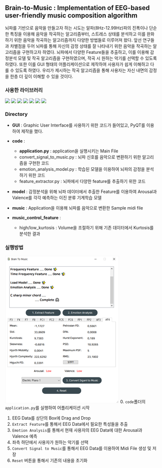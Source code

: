 ## Brain-to-Music : Implementation of EEG-based user-friendly music composition algorithm

뇌파를 기반으로 음악을 만들고자 하는 시도는 알파(8Hz-12.99Hz)파의 진폭이나 단순한 특징을 이용해
음악을 작곡하는 알고리즘부터, 스트레스 상태를 분석하고 이를 완화하기 위한 음악을 작곡하는
알고리즘까지 다양한 방법들로 이루어져 왔다. 앞선 연구들과 차별점을 두어 뇌파를 통해
자신의 감정 상태를 잘 나타내기 위한 음악을 작곡하는 알고리즘을 구현하고자 하였다. 뇌파에서 다양한
Feature들을 추출하고, 이를 이용해 감정분석 모델 및 작곡 알고리즘을 구현하였으며, 작곡 시 원하는
악기를 선택할 수 있도록 하였다. 또한 이를 GUI 형태의 어플리케이션으로 제작하여 사용자가 쉽게
이해하고 다룰 수 있도록 하였다. 우리가 제시하는 작곡 알고리즘을 통해 사용자는 자신 내면의
감정을 한층 더 깊이 이해할 수 있을 것이다. 






### 사용한 라이브러리
<img src="https://img.shields.io/badge/numpy-1.19.5-yellowgreen"/> 
<img src="https://img.shields.io/badge/pandas-1.2.0-yellowgreen"/> 
<img src="https://img.shields.io/badge/scipy-1.5.4-yellowgreen"/> 
<img src="https://img.shields.io/badge/pyeeg-0.0.2-yellowgreen"/> 
<img src="https://img.shields.io/badge/pycaret-2.3.4-red"/> 
<img src="https://img.shields.io/badge/pretty_midi-0.2.9-red"/> 
<img src="https://img.shields.io/badge/pyqt-5.9.2-blue"/>





### Directory
- **GUI** : Graphic User Interface를 사용하기 위한 코드가 들어있고, PyQT를 이용하여 제작을 했다.
- **code**  :
    - **application.py** : application을 실행시키는 Main File
    - convert_signal_to_music.py : 뇌파 신호를 음악으로 변환하기 위한 알고리즘을 구현한 코드
    - emotion_analysis_model.py : 학습된 모델을 이용하여 뇌파의 감정을 분석하기 위한 코드
    - feature_extractor.py : 뇌파에서 다양한 feature를 추출하기 위한 코드

- **model** : 감정분석을 위해 뇌파 데이터에서 추출한 Feature를 이용하여 Arousal과 Valence를 각각 예측하는 이진 분류 기계학습 모델
- **music** : Application을 이용해 뇌파를 음악으로 변환한 Sample midi file
- **music_control_feature** :
    - high/low_kurtosis : Volume을 조절하기 위해 기존 데이터에서 Kurtosis를 분석한 결과





### 실행방법
![](./GUI/gui.png)
0. `code`폴더의 `application.py`를 실행하여 어플리케이션 시작
1. EEG Data를 상단의 Box에 Drag and Drop 
2. `Extract Feature`를 통해서 EEG Data에서 필요한 특성들을 추출 
3. `Emotion Analysis`를 통해서 현재 사용자의 EEG Data에 대한 Arousal과 Valence 예측
4. 좌측 하단에서 사용자가 원하는 악기를 선택 
5. `Convert Signal to Music`를 통해서 EEG Data를 이용하여 Midi File 생성 및 저장
6. `Reset` 버튼을 통해서 기존의 내용을 초기화 



